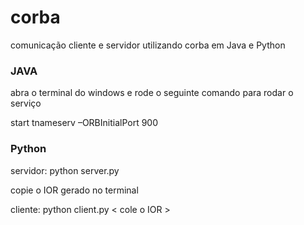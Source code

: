 # corba
comunicação cliente e servidor utilizando corba em Java e Python

### JAVA
abra o terminal do windows e rode o seguinte comando para rodar o serviço 

start tnameserv –ORBInitialPort 900

### Python

servidor: python server.py

copie o IOR gerado no terminal

cliente: python client.py < cole o IOR >